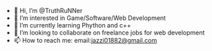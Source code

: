 - 👋 Hi, I’m @TruthRuNNer
- 👀 I’m interested in Game/Software/Web Development
- 🌱 I’m currently learning Phython and c++
- 💞️ I’m looking to collaborate on freelance jobs for web development  
- 📫 How to reach me: email:jazzi01882@gmail.com

<!---
TruthRuNNer/TruthRuNNer is a ✨ special ✨ repository because its `README.md` (this file) appears on your GitHub profile.
You can click the Preview link to take a look at your changes.
--->
